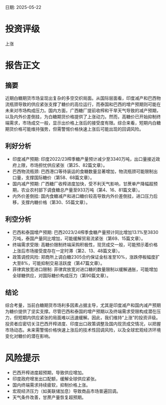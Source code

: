 
日期: 2025-05-22

# 投资评级

上涨

# 报告正文

## 摘要

近期白糖期货市场呈现出复杂的多空交织局面。从国际层面看，印度减产和巴西物流瓶颈导致的供应紧张支撑了糖价的高位运行，而泰国和巴西的增产预期则可能在未来对市场构成压力。国内方面，广西糖厂提前收榨和干旱天气导致的减产预期，以及内外价差倒挂，为白糖期货价格提供了上涨动力。然而，高糖价已开始抑制终端需求，市场成交一般，显示出价格上涨后的接受度有限。综合来看，短期内白糖期货价格可能维持强势，但需警惕价格快速上涨后可能出现的回调风险。

## 利好分析

* 印度减产预期: 印度2022/23榨季糖产量预计减少至3340万吨，出口量接近政府上限，市场担忧供应紧张（第25、82篇文章）。
* 巴西物流瓶颈: 巴西港口等待装运的食糖数量显著增加，物流瓶颈可能限制出口量，支撑国际糖价（第58、68篇文章）。
* 国内减产预期: 广西糖厂收榨进度加快，受不利天气影响，甘蔗单产降幅超预期，农业农村部下调食糖总产量至933万吨（第4、16、81篇文章）。
* 内外价差倒挂: 国内食糖减产和进口糖价较高导致内外价差倒挂，进口压力后移，支撑内糖价格（第30、55篇文章）。

## 利空分析

* 巴西和泰国增产预期: 巴西2023/24榨季食糖产量预计同比增加13.1%至3830万吨，泰国产量同比增加，可能缓解贸易流紧张（第69、15篇文章）。
* 终端需求受限: 高糖价限制终端采购积极性，现货成交一般，可能预示着价格上涨后市场接受度存在一定时滞（第2、13、48篇文章）。
* 政策调控风险: 郑商所上调白糖2305合约保证金标准至10%，涨跌停板幅度扩大至8%，可能抑制交易活跃度（第47篇文章）。
* 菲律宾放宽进口限制: 菲律宾放宽对进口糖的数量限制以缓解通胀，可能增加全球糖供应，对国际糖价构成压力（第90篇文章）。

## 结论

综合考量，当前白糖期货市场利多因素占据主导，尤其是印度减产和国内减产预期为糖价提供了坚实支撑。尽管巴西和泰国的增产预期以及终端需求受限构成潜在压力，但短期内供应紧张的局面难以迅速缓解。因此，我们维持“上涨”的投资评级。投资者应密切关注巴西开榨进度、印度出口政策调整及国内现货成交情况，以把握市场动态。未来需警惕价格快速上涨后的技术性回调风险，以及全球宏观经济环境变化对糖价的潜在影响。

# 风险提示

* 巴西开榨进度超预期，导致供应增加。
* 印度政府增发出口配额，缓解全球供应紧张。
* 国内终端需求持续疲软，抑制价格上涨。
* 宏观经济压力（如美联储加息）导致商品市场普遍回调。
* 天气条件改善，甘蔗产量恢复超预期。
